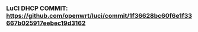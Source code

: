 ### LuCI DHCP COMMIT: https://github.com/openwrt/luci/commit/1f36628bc60f6e1f33667b025917eebec19d3162
